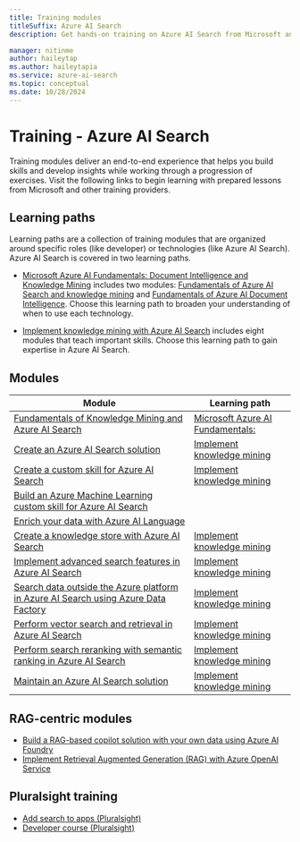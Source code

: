 ```yaml
---
title: Training modules
titleSuffix: Azure AI Search
description: Get hands-on training on Azure AI Search from Microsoft and other third-party training providers.

manager: nitinme
author: haileytap
ms.author: haileytapia
ms.service: azure-ai-search
ms.topic: conceptual
ms.date: 10/28/2024
---
```


# Training - Azure AI Search

Training modules deliver an end-to-end experience that helps you build skills and develop insights while working through a progression of exercises. Visit the following links to begin learning with prepared lessons from Microsoft and other training providers.

## Learning paths

Learning paths are a collection of training modules that are organized around specific roles (like developer) or technologies (like Azure AI Search). Azure AI Search is covered in two learning paths.

+ [Microsoft Azure AI Fundamentals: Document Intelligence and Knowledge Mining](/training/paths/document-intelligence-knowledge-mining/) includes two modules: [Fundamentals of Azure AI Search and knowledge mining](/training/modules/intro-to-azure-search/) and [Fundamentals of Azure AI Document Intelligence](/training/modules/analyze-receipts-form-recognizer/). Choose this learning path to broaden your understanding of when to use each technology.

+ [Implement knowledge mining with Azure AI Search](/training/paths/implement-knowledge-mining-azure-cognitive-search/) includes eight modules that teach important skills. Choose this learning path to gain expertise in Azure AI Search.

## Modules

| Module | Learning path |
|--------|---------------|
[Fundamentals of Knowledge Mining and Azure AI Search](/training/modules/intro-to-azure-search/) | [Microsoft Azure AI Fundamentals:](/training/paths/document-intelligence-knowledge-mining/) |
| [Create an Azure AI Search solution](/training/modules/create-azure-cognitive-search-solution/) | [Implement knowledge mining](/training/paths/implement-knowledge-mining-azure-cognitive-search/) |
| [Create a custom skill for Azure AI Search](/training/modules/create-azure-ai-custom-skill/) | [Implement knowledge mining](/training/paths/implement-knowledge-mining-azure-cognitive-search/) |
| [Build an Azure Machine Learning custom skill for Azure AI Search](/training/modules/build-azure-machine-learn-custom-skill-for-azure-cognitive-search/) | |
| [Enrich your data with Azure AI Language](/training/modules/enrich-search-index-using-language-studio/) | |
| [Create a knowledge store with Azure AI Search](/training/modules/create-knowledge-store-azure-cognitive-search/) | [Implement knowledge mining](/training/paths/implement-knowledge-mining-azure-cognitive-search/) |
| [Implement advanced search features in Azure AI Search](/training/modules/implement-advanced-search-features-azure-cognitive-search/)| [Implement knowledge mining](/training/paths/implement-knowledge-mining-azure-cognitive-search/) |
| [Search data outside the Azure platform in Azure AI Search using Azure Data Factory](/training/modules/search-data-outside-azure-platform-cognitive-search/) | [Implement knowledge mining](/training/paths/implement-knowledge-mining-azure-cognitive-search/) |
| [Perform vector search and retrieval in Azure AI Search](/training/modules/improve-search-results-vector-search/) | [Implement knowledge mining](/training/paths/implement-knowledge-mining-azure-cognitive-search/) |
| [Perform search reranking with semantic ranking in Azure AI Search](/training/modules/use-semantic-search/) | [Implement knowledge mining](/training/paths/implement-knowledge-mining-azure-cognitive-search/) |
| [Maintain an Azure AI Search solution](/training/modules/maintain-azure-cognitive-search-solution/) | [Implement knowledge mining](/training/paths/implement-knowledge-mining-azure-cognitive-search/) |

## RAG-centric modules

+ [Build a RAG-based copilot solution with your own data using Azure AI Foundry](/training/modules/build-copilot-ai-studio/)
+ [Implement Retrieval Augmented Generation (RAG) with Azure OpenAI Service](/training/modules/use-own-data-azure-openai/)

## Pluralsight training

+ [Add search to apps (Pluralsight)](https://www.pluralsight.com/courses/azure-adding-search-abilities-apps)
+ [Developer course (Pluralsight)](https://www.pluralsight.com/courses/microsoft-azure-textual-content-search-enabling) 

